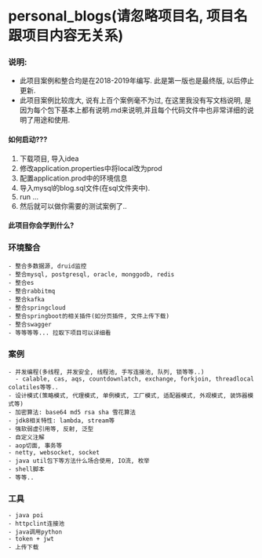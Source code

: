 # personal_blogs(请忽略项目名, 项目名跟项目内容无关系)

### 说明: 
  - 此项目案例和整合均是在2018-2019年编写. 此是第一版也是最终版, 以后停止更新. 
  - 此项目案例比较庞大, 说有上百个案例毫不为过, 在这里我没有写文档说明, 是因为每个包下基本上都有说明.md来说明,并且每个代码文件中也非常详细的说明了用途和使用.
#### 如何启动???
  1. 下载项目, 导入idea
  2. 修改application.properties中将local改为prod
  3. 配置application.prod中的环境信息
  4. 导入mysql的blog.sql文件(在sql文件夹中). 
  4. run ...
  5. 然后就可以做你需要的测试案例了..

#### 此项目你会学到什么?
  ### 环境整合
    - 整合多数据源, druid监控
    - 整合mysql, postgresql, oracle, monggodb, redis
    - 整合es
    - 整合rabbitmq
    - 整合kafka
    - 整合springcloud
    - 整合springboot的相关插件(如分页插件, 文件上传下载)
    - 整合swagger
    - 等等等等... 拉取下项目可以详细看
  ### 案例
    - 并发编程(多线程, 并发安全, 线程池, 手写连接池, 队列, 锁等等..)
      - calable, cas, aqs, countdownlatch, exchange, forkjoin, threadlocal colatiles等等..
    - 设计模式(策略模式, 代理模式, 单例模式, 工厂模式, 适配器模式, 外观模式, 装饰器模式等)
    - 加密算法: base64 md5 rsa sha 雪花算法
    - jdk8相关特性: lambda, stream等
    - 强软弱虚引用等, 反射, 泛型
    - 自定义注解
    - aop切面, 事务等
    - netty, websocket, socket
    - java util包下等方法什么场合使用, IO流, 枚举
    - shell脚本
    - 等等..
    
  ### 工具
    - java poi
    - httpclint连接池
    - java调用python
    - token + jwt
    - 上传下载
